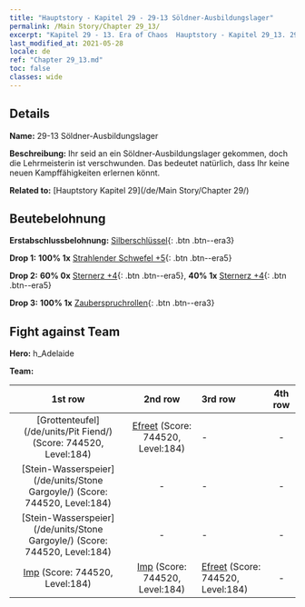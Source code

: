 ```yaml
---
title: "Hauptstory - Kapitel 29 - 29-13 Söldner-Ausbildungslager"
permalink: /Main Story/Chapter 29_13/
excerpt: "Kapitel 29 - 13. Era of Chaos  Hauptstory - Kapitel 29_13. 29-13 Söldner-Ausbildungslager"
last_modified_at: 2021-05-28
locale: de
ref: "Chapter 29_13.md"
toc: false
classes: wide
---
```


## Details

 **Name:** 29-13 Söldner-Ausbildungslager

 **Beschreibung:** Ihr seid an ein Söldner-Ausbildungslager gekommen, doch die Lehrmeisterin ist verschwunden. Das bedeutet natürlich, dass Ihr keine neuen Kampffähigkeiten erlernen könnt.

 **Related to:** [Hauptstory Kapitel 29](/de/Main Story/Chapter 29/)

## Beutebelohnung

 **Erstabschlussbelohnung:** [Silberschlüssel](/ItemsDE/con_693/){: .btn .btn--era3}

 **Drop 1:** **100% 1x** [Strahlender Schwefel +5](/ItemsDE/mat_99/){: .btn .btn--era5}

 **Drop 2:** **60% 0x** [Sternerz +4](/ItemsDE/mat_89/){: .btn .btn--era5}, **40% 1x** [Sternerz +4](/ItemsDE/mat_89/){: .btn .btn--era5}

 **Drop 3:** **100% 1x** [Zauberspruchrollen](/ItemsDE/con_694/){: .btn .btn--era3}


## Fight against Team
 **Hero:** h_Adelaide

 **Team:**


  | 1st row | 2nd row | 3rd row | 4th row |
  |:----:|:----:|:----|:----:|
  | [Grottenteufel](/de/units/Pit Fiend/) (Score: 744520, Level:184)  | [Efreet](/de/units/Efreeti/) (Score: 744520, Level:184)  | - | - |
  | [Stein-Wasserspeier](/de/units/Stone Gargoyle/) (Score: 744520, Level:184)  | - | - | - |
  | [Stein-Wasserspeier](/de/units/Stone Gargoyle/) (Score: 744520, Level:184)  | - | - | - |
  | [Imp](/de/units/Imp/) (Score: 744520, Level:184)  | [Imp](/de/units/Imp/) (Score: 744520, Level:184)  | [Efreet](/de/units/Efreeti/) (Score: 744520, Level:184)  | - |


